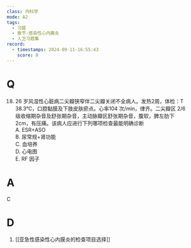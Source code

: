 ```yaml
---
class: 内科学
mode: A2
tags:
  - 习题
  - 章节-感染性心内膜炎
  - 人卫习题集
record:
  - timestamps: 2024-09-11-16:55:43
    score: 0
---
```


# Q
18. 26 岁风湿性心脏病二尖瓣狭窄伴二尖瓣关闭不全病人。发热2周，体检：T 38.3°C，口腔黏膜及下肢皮肤瘀点。心率104 次/min，律齐。二尖瓣区 2/6 级收缩期杂音及舒张期杂音，主动脉瓣区舒张期杂音，腹软，脾左肋下 2cm，有压痛。该病人应进行下列哪项检查最能明确诊断  
A. ESR+ASO  
B. 尿常规+肾功能  
C. 血培养  
D. 心电图  
E. RF 因子  
# A
C
# D
1. [[亚急性感染性心内膜炎的检查项目选择]]